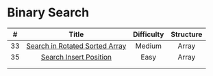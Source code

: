 
# Binary Search
| # | Title | Difficulty | Structure|
| :-----:| :----: | :----: |:----:|
| 33 | [Search in Rotated Sorted Array](https://github.com/yuxuanm/Leetcode-Java/blob/master/Leetcode/src/array/Q33SearchInRotatedSortedArray.java) | Medium | Array |
| 35 | [Search Insert Position](https://github.com/yuxuanm/Leetcode-Java/blob/master/Leetcode/src/array/Q35SearchInsertPosition.java) | Easy | Array |
||[]()|  ||
||[]()|  ||
